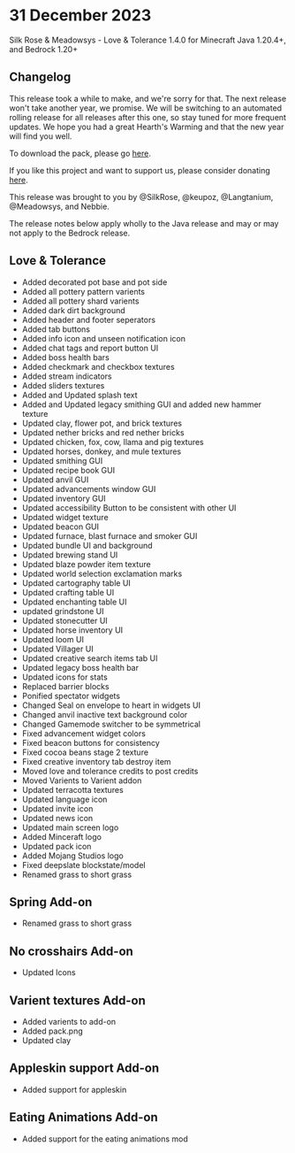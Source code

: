 # 31 December 2023
Silk Rose & Meadowsys - Love & Tolerance 1.4.0 for Minecraft Java 1.20.4+, and Bedrock 1.20+

## Changelog

This release took a while to make, and we're sorry for that. The next release won't take another year, we promise. We will be switching to an automated rolling release for all releases after this one, so stay tuned for more frequent updates. We hope you had a great Hearth's Warming and that the new year will find you well.

To download the pack, please go [here](https://love-tolerance.com/downloads/).

If you like this project and want to support us, please consider donating [here](https://ko-fi.com/loveandtolerance).

This release was brought to you by @SilkRose, @keupoz, @Langtanium, @Meadowsys, and Nebbie.

The release notes below apply wholly to the Java release and may or may not apply to the Bedrock release.

## Love & Tolerance

- Added decorated pot base and pot side
- Added all pottery pattern varients
- Added all pottery shard varients
- Added dark dirt background
- Added header and footer seperators
- Added tab buttons
- Added info icon and unseen notification icon
- Added chat tags and report button UI
- Added boss health bars
- Added checkmark and checkbox textures
- Added stream indicators
- Added sliders textures
- Added and Updated splash text
- Added and Updated legacy smithing GUI and added new hammer texture
- Updated clay, flower pot, and brick textures
- Updated nether bricks and red nether bricks
- Updated chicken, fox, cow, llama and pig textures
- Updated horses, donkey, and mule textures
- Updated smithing GUI
- Updated recipe book GUI
- Updated anvil GUI
- Updated advancements window GUI
- Updated inventory GUI
- Updated accessibility Button to be consistent with other UI
- Updated widget texture
- Updated beacon GUI
- Updated furnace, blast furnace and smoker GUI
- Updated bundle UI and background
- Updated brewing stand UI
- Updated blaze powder item texture
- Updated world selection exclamation marks
- Updated cartography table UI
- Updated crafting table UI
- Updated enchanting table UI
- updated grindstone UI
- Updated stonecutter UI
- Updated horse inventory UI
- Updated loom UI
- Updated Villager UI
- Updated creative search items tab UI
- Updated legacy boss health bar
- Updated icons for stats
- Replaced barrier blocks
- Ponified spectator widgets
- Changed Seal on envelope to heart in widgets UI
- Changed anvil inactive text background color
- Changed Gamemode switcher to be symmetrical
- Fixed advancement widget colors
- Fixed beacon buttons for consistency
- Fixed cocoa beans stage 2 texture
- Fixed creative inventory tab destroy item
- Moved love and tolerance credits to post credits
- Moved Varients to Varient addon
- Updated terracotta textures
- Updated language icon
- Updated invite icon
- Updated news icon
- Updated main screen logo
- Added Minceraft logo
- Updated pack icon
- Added Mojang Studios logo
- Fixed deepslate blockstate/model
- Renamed grass to short grass

## Spring Add-on

- Renamed grass to short grass

## No crosshairs Add-on

- Updated Icons

## Varient textures Add-on

- Added varients to add-on
- Added pack.png
- Updated clay

## Appleskin support Add-on

- Added support for appleskin

## Eating Animations Add-on

- Added support for the eating animations mod
